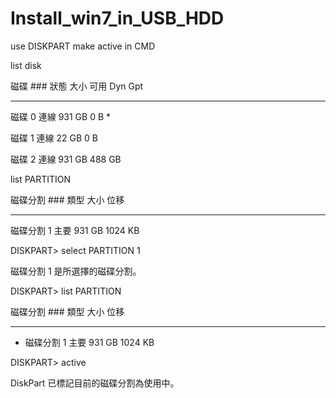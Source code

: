 # Install_win7_in_USB_HDD

use DISKPART make active in CMD

list disk 

 磁碟 ###  狀態           大小     可用     Dyn  Gpt
 
  --------  -------------  -------  -------  ---  ---
  
  磁碟 0    連線              931 GB      0 B        *
  
  磁碟 1    連線               22 GB      0 B
  
  磁碟 2    連線              931 GB   488 GB
  
  
 list PARTITION

  磁碟分割  ###  類型              大小     位移
  
  -------------  ----------------  -------  -------
  
  磁碟分割  1    主要                 931 GB  1024 KB

DISKPART> select PARTITION 1

磁碟分割 1 是所選擇的磁碟分割。

DISKPART> list PARTITION

  磁碟分割  ###  類型              大小     位移

-------------  ----------------  -------  ------

* 磁碟分割  1    主要                 931 GB  1024 KB

DISKPART> active

DiskPart 已標記目前的磁碟分割為使用中。
